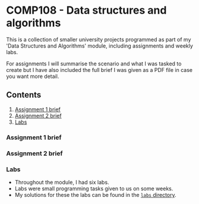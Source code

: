 # COMP108 - Data structures and algorithms
This is a collection of smaller university projects programmed as part of my 'Data Structures and Algorithms' module, including assignments and weekly labs.

For assignments I will summarise the scenario and what I was tasked to create but I have also included the full brief I was given as a PDF file in case you want more detail.

## Contents
1. [Assignment 1 brief](#assignment1)
2. [Assignment 2 brief](#assignment2)
3. [Labs](#labs)

<a id="assignment1"></a>
### Assignment 1 brief


<a id="assignment2"></a>
### Assignment 2 brief


<a id="labs"></a>
### Labs
- Throughout the module, I had six labs.
- Labs were small programming tasks given to us on some weeks.
- My solutions for these the labs can be found in the [`labs` directory](/labs).

